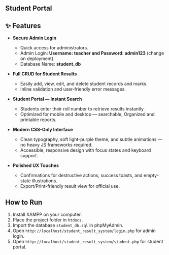 ## Student Portal

## ✨ Features

- **Secure Admin Login**  
  - Quick access for administrators.  
  - Admin Login: **Username: teacher and Password: admin123** (change on deployment).
  - Database Name: **student_db**

- **Full CRUD for Student Results**  
  - Easily add, view, edit, and delete student records and marks.  
  - Inline validation and user-friendly error messages.  

- **Student Portal — Instant Search**  
  - Students enter their roll number to retrieve results instantly.  
  - Optimized for mobile and desktop — searchable, Organized and printable reports.  

- **Modern CSS-Only Interface**  
  - Clean typography, soft light-purple theme, and subtle animations — no heavy JS frameworks required.  
  - Accessible, responsive design with focus states and keyboard support.  

- **Polished UX Touches**  
  - Confirmations for destructive actions, success toasts, and empty-state illustrations.  
  - Export/Print-friendly result view for official use.  


## How to Run
1. Install XAMPP on your computer.
2. Place the project folder in `htdocs`.
3. Import the database `student_db.sql` in phpMyAdmin.
4. Open `http://localhost/student_result_system/login.php` for admin login.
5. Open `http://localhost/student_result_system/student.php` for student portal.
